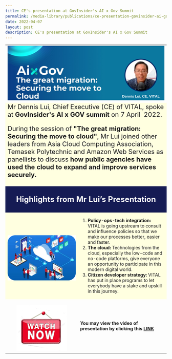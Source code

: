 ```yaml
---
title: CE's presentation at GovInsider's AI x Gov Summit
permalink: /media-library/publications/ce-presentation-govinsider-ai-gov-summit
date: 2022-04-07
layout: post
description: CE's presentation at GovInsider's AI x Gov Summit
---
```

<table class="center" border="0">
<tr>
	<td colspan = "2">
<img src="/images/Media/AiXGovHeader.png" width="100%" height="100%"  /> 
	</td>
	</tr>
<tr style="background-color:#FFFFE0;">
	<td colspan = "2">
		<div style="font-size:20px">Mr Dennis Lui, Chief Executive (CE) of VITAL, spoke at <b>GovInsider's AI x GOV summit</b> on 7 April  2022.

During the session of <b>"The great migration: Securing the move to cloud"</b>, Mr Lui joined other leaders from Asia Cloud Computing Association, Temasek Polytechnic and Amazon Web Services as panellists to discuss <b>how public agencies have used the cloud to expand and improve services securely.</b>
		</div>
		<tr style="background-color:#151B54;">
	<td colspan = "2">
		<p style="color:#FFFFFF;text-align:center;font-size:24px"><b>Highlights from Mr Lui’s Presentation</b></p>
			</td>
			</tr>
		<tr style="background-color:#FFFFE0;">
			<td width="45%" style="text-align:center;"><br><img src="/images/Media/AiXGovImage1.png" /></td>
<td>
	<div><ol type="1"><li><b>Policy-ops-tech integration:</b> VITAL is going upstream to consult and influence policies so that we make our processes better, easier and faster.</li> 
		<li><b>The cloud:</b> Technologies from the cloud, especially the low-code and no-code platforms, give everyone an opportunity to participate in this modern digital world. </li>
		<li><b>Citizen developer strategy:</b> VITAL has put in place programs to let everybody have a stake and upskill in this journey.</li>
		</div>
</td>
		</tr>
		<tr>
			<td width="25%" style="text-align:center;"><br><img src="/images/Media/AiXGovImage2.png" /></td>
			<td>   
<div><b>You may view the video of presentation by clicking this <a href="/media-library/videos/ce-presentation-govinsider-ai-gov-summit">LINK
	</a></div></b></td></tr></table>